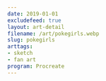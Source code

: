 ```yaml
---
date: 2019-01-01
excludefeed: true
layout: art-detail
filename: /art/pokegirls.webp
slug: pokegirls
arttags:
- sketch
- fan art
program: Procreate
---
```

